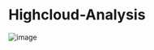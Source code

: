 # Highcloud-Analysis
![image](https://github.com/rasikagongale/Highcloud-Analysis/assets/138296062/64d0bab5-8505-4198-a62a-dce1dd99dd72)

